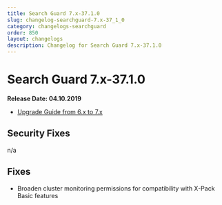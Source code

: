 ```yaml
---
title: Search Guard 7.x-37.1.0
slug: changelog-searchguard-7.x-37_1_0
category: changelogs-searchguard
order: 850
layout: changelogs
description: Changelog for Search Guard 7.x-37.1.0
---
```


<!--- Copyright 2019 floragunn GmbH -->

# Search Guard 7.x-37.1.0

**Release Date: 04.10.2019**

* [Upgrade Guide from 6.x to 7.x](../_docs_installation/installation_upgrading_6_7.md)

## Security Fixes 

n/a
  
## Fixes

* Broaden cluster monitoring permissions for compatibility with X-Pack Basic features